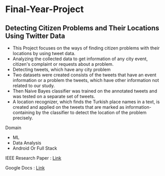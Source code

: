 # Final-Year-Project

## Detecting Citizen Problems and Their Locations Using Twitter Data 

  - This Project focuses on the ways of finding citizen problems with their locations by using tweet data.
  - Analyzing the collected data to get information of any city event, citizen's complaint or requests about a problem.
  - Detecting tweets, which have any city problem
  - Two datasets were created consists of the tweets that have an event information or a problem the tweets, which have other information not related to our study. 
  - Then Naive Bayes classifier was trained on the annotated tweets and was tested on a separate set of tweets. 
  - A location recognizer, which finds the Turkish place names in a text, is created and applied on the tweets that are marked as information-containing by the classifier to detect the location of the problem precisely. 
  
   Domain 
   - ML
   - Data Analysis
   - Android Or Full Stack
  
IEEE Research Paper : [Link](https://github.com/R-A-N-N/Final-Year-Project/blob/e675a4cad377faa9aa9b15cdb596216ab5abb084/Detecting%20Citizen%20Problems%20and%20Their%20Locations%20Using%20Twitter%20Data.pdf)



Google Docs :  [Link](https://docs.google.com/document/d/1oBPIi1p9BEuIUG051El2xtv6g9PlOi2JwpToZjHSzHs/edit)
